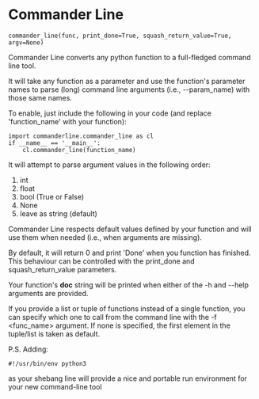 # Commander Line
	commander_line(func, print_done=True, squash_return_value=True, argv=None)

Commander Line converts any python function to a full-fledged command line tool.

It will take any function as a parameter and use the function's parameter names to parse (long) command line arguments (i.e., --param_name) with those same names.

To enable, just include the following in your code (and replace 'function_name' with your function):

	import commanderline.commander_line as cl
	if __name__ == '__main__':
		cl.commander_line(function_name)

It will attempt to parse argument values in the following order:

1. int
2. float
3. bool (True or False)
4. None
5. leave as string (default)

Commander Line respects default values defined by your function and will use them when needed (i.e., when arguments are missing).

By default, it will return 0 and print 'Done' when you function has finished. This behaviour can be controlled with the print_done and squash_return_value parameters.

Your function's __doc__ string will be printed when either of the -h and --help arguments are provided.

If you provide a list or tuple of functions instead of a single function, you can specify which one to call from the command line with the -f <func_name> argument. If none is specified, the first element in the tuple/list is taken as default.

P.S. Adding: 

	#!/usr/bin/env python3

as your shebang line will provide a nice and portable run environment for your new command-line tool
	

